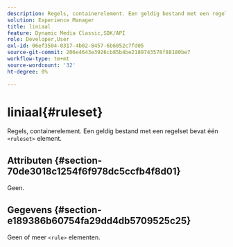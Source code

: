 ```yaml
---
description: Regels, containerelement. Een geldig bestand met een regelset bevat één <ruleset> element.
solution: Experience Manager
title: liniaal
feature: Dynamic Media Classic,SDK/API
role: Developer,User
exl-id: 06ef3504-0317-4b02-8457-6b6052c7fd05
source-git-commit: 206e4643e3926cb85b4be2189743578f88180be7
workflow-type: tm+mt
source-wordcount: '32'
ht-degree: 0%

---
```


# liniaal{#ruleset}

Regels, containerelement. Een geldig bestand met een regelset bevat één `<ruleset>` element.

## Attributen {#section-70de3018c1254f6f978dc5ccfb4f8d01}

Geen.

## Gegevens {#section-e189386b60754fa29dd4db5709525c25}

Geen of meer `<rule>` elementen.
